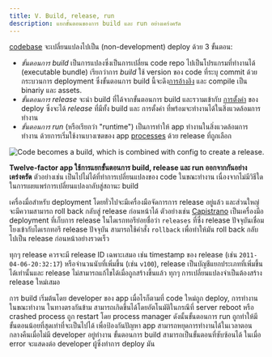 ```yaml
---
title: V. Build, release, run
description: แยกขั้นตอนของการ build และ run อย่างเคร่งครัด
---
```

[codebase](./codebase) จะเปลี่ยนแปลงไปเป็น (non-development) deploy ด้วย 3 ขั้นตอน:

* *ขั้นตอนการ build* เป็นการแปลงซึ่งเป็นการเปลี่ยน code repo ไปเป็นโปรแกรมที่ทำงานได้ (executable bundle) เรียกว่าการ *build* ใช้ version ของ code ที่ระบุ commit ด้วยกระบวนการ deployment ซึ่งขั้นตอนการ build นี้จะดึง[การอ้างอิง](./dependencies) และ compile เป็น binariy และ assets.
* *ขั้นตอนการ release* จะนำ build ที่ได้จากขั้นตอนการ build และรวามเข้ากับ [การตั้งค่า](./config) ของ deploy ซึ่งจะได้ *release* ที่มีทั้ง build และ การตั้งค่า ที่พร้อมจะทำงานได้ในสิ่งแวดล้อมการทำงาน
* *ขั้นตอนการ run* (หรือเรียกว่า "runtime") เป็นการทำให้ app ทำงานในสิ่งแวดล้อมการทำงาน ด้วยการเริ่มใช้งานบางเซตของ app [processes](./processes) ด้วย release ที่ถูกเลือก

![Code becomes a build, which is combined with config to create a release.](/images/release.png)

**Twelve-factor app ใช้การแยกขั้นตอนการ build, release และ run ออกจากกันอย่างเคร่งครัด** ตัวอย่างเช่น เป็นไปไม่ได้ที่ทำการเปลี่ยนแปลงของ code ในขณะทำงาน เนื่องจากไม่มีวิธีใดในการเผยแพร่การเปลี่ยนแปลงกลับสู่สถานะ build

เครื่องมื่อสำหรับ deployment โดยทั่วไปจะมีเครื่องมือจัดการการ release อยู่แล้ว และส่วนใหญ่จะมีความสามารถ roll back กลับสู่ release ก่อนหน้าได้ ตัวอย่างเช่น [Capistrano](https://github.com/capistrano/capistrano/wiki) เป็นเครื่องมือ deployment ที่เก็บการ release ในไดเรกทอรีย่อยชื่อว่า `releases` ที่ซึ่ง release ปัจจุบันเชื่อมโยงเข้ากับไดเรกทอรี release ปัจจุบัน สามารถใช้คำสั่ง `rollback` เพื่อทำให้มัน roll back กลับไปเป็น release ก่อนหน้าอย่างรวดเร็ว

ทุกๆ release ควรจะมี release ID เฉพาะเสมอ เช่น timestamp ของ release (เช่น `2011-04-06-20:32:17`) หรือจำนวนนับที่เพิ่มขึ้น (เช่น `v100`), release เป็นบัญชีแยกประเภทที่เพิ่มขึ้นได้เท่านั้นและ release ไม่สามารถแก้ไขได้เมื่อถูกสร้างขึ้นแล้ว ทุกๆ การเปลี่ยนแปลงจำเป็นต้องสร้าง release ใหม่เสมอ

การ build เริ่มต้นโดย developer ของ app เมื่อไรก็ตามที่ code ใหม่ถูก deploy, การทำงานในขณะทำงาน ในทางตรงกันข้าม สามารถเกิดขึ้นได้โดยอัตโนมัติในกรณีที่ server reboot หรือ crashed process ถูก restart โดย process manager ดังนั้นขั้นตอนการ run ถูกทำให้มีขั้นตอนน้อยที่สุดเท่าที่จะเป็นไปได้ เพื่อป้องกันปัญหา app สามารถหยุดการทำงานได้ในเวลาตอนกลางคืนเมื่อไม่มี developer อยู่ทำงาน ขั้นตอนการ build สามารถเป็นขั้นตอนที่ซับซ้อนได้ ในเมื่อ error จะแสดงต่อ developer ผู้ซึ่งทำการ deploy มัน

